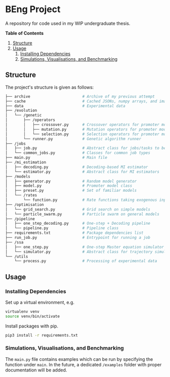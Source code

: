 # BEng Project

A repository for code used in my WIP undergraduate thesis.

**Table of Contents**

1. [Structure](#structure)
2. [Usage](#usage)
   1. [Installing Dependencies](#installing-dependencies)
   2. [Simulations, Visualisations, and Benchmarking](#simulations-visualisations-and-benchmarking)

## Structure

The project's structure is given as follows:

```bash
├── archive                       # Archive of my previous attempt
├── cache                         # Cached JSONs, numpy arrays, and images
├── data                          # Experimental data
├── /evolution
│   └── /genetic
│       ├── /operators             
│       │   ├── crossover.py      # Crossover operators for promoter models
│       │   ├── mutation.py       # Mutation operators for promoter models 
│       │   └── selection.py      # Selection operators for promoter models 
│       └── runner.py             # Genetic algorithm runner
├── /jobs
│   ├── job.py                    # Abstract class for jobs/tasks to be run
│   └── common_jobs.py            # Classes for common job types
├── main.py                       # Main file
├── /mi_estimation
│   ├── decoding.py               # Decoding-based MI estimator
│   └── estimator.py              # Abstract class for MI estimators
├── /models
│   ├── generator.py              # Random model generator
│   ├── model.py                  # Promoter model class
│   ├── preset.py                 # Set of familiar models
│   └── /rates
│       └── function.py           # Rate functions taking exogenous input
├── /optimisation
│   └── grid_search.py            # Grid search on simple models
│   └── particle_swarm.py         # Particle swarm on general models
├── /pipeline
│   ├── one_step_decoding.py      # One-step + Decoding pipeline
│   └── pipeline.py               # Pipeline class
├── requirements.txt              # Package dependencies list
├── run_job.py                    # Entrypoint for running a job
├── /ssa
│   ├── one_step.py               # One-step Master equation simulator
│   └── simulator.py              # Abstract class for trajectory simulators
└── /utils
    └── process.py                # Processing of experimental data
```

## Usage

### Installing Dependencies

Set up a virtual environment, e.g.

```bash
virtualenv venv
source venv/bin/activate
```

Install packages with pip.

```bash
pip3 install -r requirements.txt
```

### Simulations, Visualisations, and Benchmarking

The `main.py` file contains examples which can be run by specifying the function under `main`. In the future, a dedicated `/examples` folder with proper documentation will be added.
